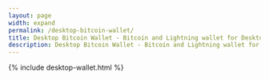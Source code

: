 ```yaml
---
layout: page
width: expand
permalink: /desktop-bitcoin-wallet/
title: Desktop Bitcoin Wallet - Bitcoin and Lightning wallet for Desktop, macOS, Linux and Windows
description: Desktop Bitcoin Wallet - Bitcoin and Lightning wallet for Desktop, macOS, Linux and Windows
---
```


{% include desktop-wallet.html %}

